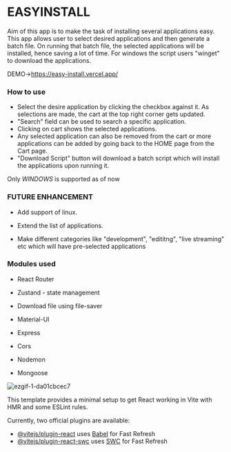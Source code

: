 # EASYINSTALL

Aim of this app is to make the task of installing several applications easy. This app allows user to select desired applications and then generate a batch file. On running that batch file, the selected applications will be installed, hence saving a lot of time.
For windows the script users "winget" to download the applications.

DEMO->https://easy-install.vercel.app/

### How to use

- Select the desire application by clicking the checkbox against it. As selections are made, the cart at the top right corner gets updated.
- "Search" field can be used to search a specific application.
- Clicking on cart shows the selected applications.
- Any selected application can also be removed from the cart or more applications can be added by going back to the HOME page from the Cart page.
- "Download Script" button will download a batch script which will install the applications upon running it.
  

Only *WINDOWS* is supported as of now
### FUTURE ENHANCEMENT

- Add support of linux.

- Extend the list of applications.

- Make different categories like "development", "edititng", "live streaming" etc which will have pre-selected applications

### Modules used

- React Router

- Zustand - state management

- Download file using file-saver

- Material-UI

- Express

- Cors

- Nodemon

- Mongoose


![ezgif-1-da01cbcec7](https://github.com/priyamsharma2704/React/assets/15176529/dfa46d00-8c43-4a52-b00f-2567eb6a186f)


This template provides a minimal setup to get React working in Vite with HMR and some ESLint rules.

Currently, two official plugins are available:

- [@vitejs/plugin-react](https://github.com/vitejs/vite-plugin-react/blob/main/packages/plugin-react/README.md) uses [Babel](https://babeljs.io/) for Fast Refresh
- [@vitejs/plugin-react-swc](https://github.com/vitejs/vite-plugin-react-swc) uses [SWC](https://swc.rs/) for Fast Refresh
